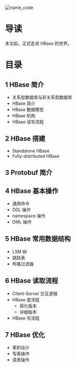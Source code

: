 

![name_code](https://gitee.com/struggle3014/picBed/raw/master/name_code.png)

# 导读

本文起，正式走进 HBase 的世界。



# 目录

## 1 HBase 简介

* 关系型数据库与非关系型数据库
* HBase 简介
* HBase 数据模型
* HBase 机构
* HBase 读写流程

## 2 HBase 搭建
* Standalone HBase
* Fully-distributed HBase

## 3 Protobuf 简介



## 4 HBase 基本操作

* 通用命令
* DDL 操作
* namespace 操作
* DML 操作

## 5 HBase 常用数据结构

* LSM 树
* 跳跃表
* 布隆过滤器

## 6 HBase 读取流程

* Client-Server 交互逻辑
* HBase 度流程
  * 简化版本
  * 详细版本
* HBase 写流程

## 7 HBase 优化

* 表的设计
* 写表操作
* 读表操作